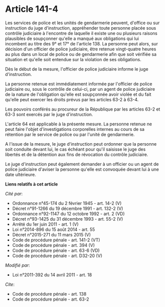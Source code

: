 # Article 141-4

Les services de police et les unités de gendarmerie peuvent, d'office ou sur instruction du juge d'instruction, appréhender
toute personne placée sous contrôle judiciaire à l'encontre de laquelle il existe une ou plusieurs raisons plausibles de
soupçonner qu'elle a manqué aux obligations qui lui incombent au titre des 9° et 17° de l'article 138. La personne peut
alors, sur décision d'un officier de police judiciaire, être retenue vingt-quatre heures au plus dans un local de police ou
de gendarmerie afin que soit vérifiée sa situation et qu'elle soit entendue sur la violation de ses obligations. 

Dès le début de la mesure, l'officier de police judiciaire informe le juge d'instruction. 

La personne retenue est immédiatement informée par l'officier de police judiciaire ou, sous le contrôle de celui-ci, par un
agent de police judiciaire de la nature de l'obligation qu'elle est soupçonnée avoir violée et du fait qu'elle peut exercer
les droits prévus par les articles 63-2 à 63-4. 

Les pouvoirs conférés au procureur de la République par les articles 63-2 et 63-3 sont exercés par le juge d'instruction. 

L'article 64 est applicable à la présente mesure. La personne retenue ne peut faire l'objet d'investigations corporelles
internes au cours de sa rétention par le service de police ou par l'unité de gendarmerie.

A l'issue de la mesure, le juge d'instruction peut ordonner que la personne soit conduite devant lui, le cas échéant pour
qu'il saisisse le juge des libertés et de la détention aux fins de révocation du contrôle judiciaire. 

Le juge d'instruction peut également demander à un officier ou un agent de police judiciaire d'aviser la personne qu'elle est
convoquée devant lui à une date ultérieure.

**Liens relatifs à cet article**

_Cité par_:

  - Ordonnance n°45-174 du 2 février 1945 - art. 14-2 (V)
  - Décret n°91-1266 du 19 décembre 1991 - art. 132-2 (V)
  - Ordonnance n°92-1147 du 12 octobre 1992  - art. 2 (VD)
  - Décret n°93-1425 du 31 décembre 1993 - art. 55-2 (V)
  - Arrêté du 1er juin 2011 - art. 1 (V)
  - Loi n°2014-896 du 15 août 2014 - art. 55
  - Décret n°2015-271 du 11 mars 2015 (V)
  - Code de procédure pénale - art. 141-2 (VT)
  - Code de procédure pénale - art. 394 (V)
  - Code de procédure pénale - art. 63-6 (VD)
  - Code de procédure pénale - art. D32-20 (V)

_Modifié par_:

  - Loi n°2011-392 du 14 avril 2011 - art. 18

_Cite_:

  - Code de procédure pénale - art. 138
  - Code de procédure pénale - art. 63-2
